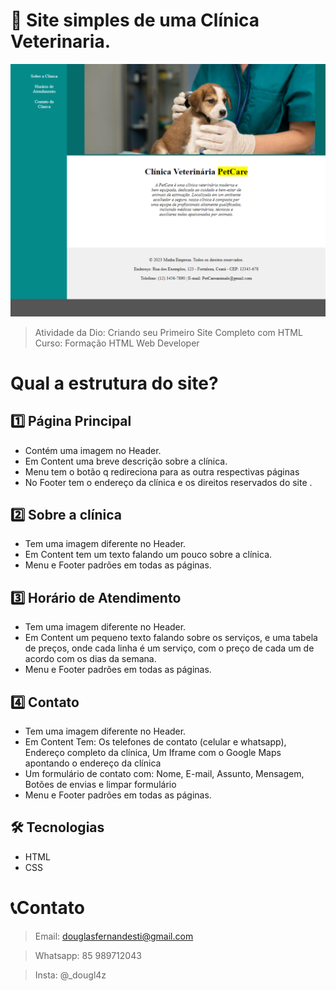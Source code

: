 # 🐶 Site simples de uma Clínica Veterinaria.

![preview.png](./capas/preview.png)

> Atividade da Dio: Criando seu Primeiro Site Completo com HTML 
> Curso: Formação HTML Web Developer

# Qual a estrutura do site?
## 1️⃣ Página Principal
- Contém uma imagem no Header.
- Em Content uma breve descrição sobre a clínica.
- Menu tem o botão q redireciona para as outra respectivas páginas
- No Footer tem o endereço da clínica e os direitos reservados do site .

## 2️⃣ Sobre a clínica
- Tem uma imagem diferente no Header.
- Em Content tem um texto falando um pouco sobre a clínica.
- Menu e Footer padrões em todas as páginas.

## 3️⃣ Horário de Atendimento
- Tem uma imagem diferente no Header.
- Em Content um pequeno texto falando sobre os serviços, e uma tabela de preços, onde cada linha é um serviço, com o preço de cada um de acordo com os dias da semana.
- Menu e Footer padrões em todas as páginas.
 
## 4️⃣ Contato
- Tem uma imagem diferente no Header.
- Em Content Tem: Os telefones de contato (celular e whatsapp), Endereço completo da clínica, Um Iframe com o Google Maps apontando o endereço da clínica
- Um formulário de contato com:
Nome,
E-mail,
Assunto,
Mensagem,
Botões de envias e limpar formulário
- Menu e Footer padrões em todas as páginas.

## 🛠 Tecnologias

- HTML
- CSS 

# 📞Contato
 
> Email: douglasfernandesti@gmail.com

> Whatsapp: 85 989712043 

> Insta: @_dougl4z
